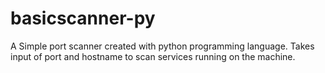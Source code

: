 # basicscanner-py
A Simple port scanner created with python programming language.
Takes input of port and hostname to scan services running on the machine. 
